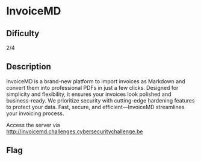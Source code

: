# InvoiceMD

## Dificulty
2/4

## Description
InvoiceMD is a brand-new platform to import invoices as Markdown and convert them into professional PDFs in just a few clicks.
Designed for simplicity and flexibility, it ensures your invoices look polished and business-ready.
We prioritize security with cutting-edge hardening features to protect your data. Fast, secure, and efficient—InvoiceMD streamlines your invoicing process.


Access the server via
http://invoicemd.challenges.cybersecuritychallenge.be

## Flag
